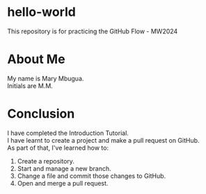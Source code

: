 # hello-world
This repository is for practicing the GitHub Flow - MW2024
# About Me
My name is Mary Mbugua.  
Initials are M.M.
# Conclusion
I have completed the Introduction Tutorial.  
I have learnt to create a project and make a pull request on GitHub.  
As part of that, I've learned how to:  
1. Create a repository.
2. Start and manage a new branch.
3. Change a file and commit those changes to GitHub.
4. Open and merge a pull request.

